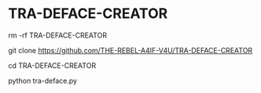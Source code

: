 # TRA-DEFACE-CREATOR
rm -rf TRA-DEFACE-CREATOR

git clone https://github.com/THE-REBEL-A4IF-V4U/TRA-DEFACE-CREATOR

cd TRA-DEFACE-CREATOR

python tra-deface.py

